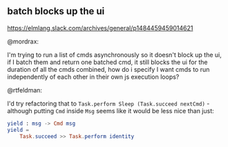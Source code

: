## batch blocks up the ui

https://elmlang.slack.com/archives/general/p1484459459014621

@mordrax:

I'm trying to run a list of cmds asynchronously so it doesn't block up the ui, if I batch them and return one batched cmd, it still blocks the ui for the duration of all the cmds combined, how do i specify I want cmds to run independently of each other in their own js execution loops?

@rtfeldman:

I'd try refactoring that to `Task.perform Sleep (Task.succeed nextCmd)` - although putting `Cmd` inside `Msg` seems like it would be less nice than just:

```elm
yield : msg -> Cmd msg
yield =
    Task.succeed >> Task.perform identity
```
